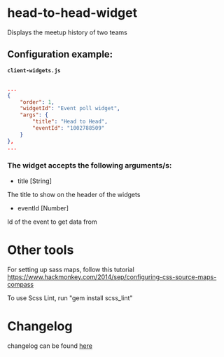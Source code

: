 # head-to-head-widget

Displays the meetup history of two teams

## Configuration example:

__`client-widgets.js`__

```json

...
{
    "order": 1,
    "widgetId": "Event poll widget",
    "args": {
        "title": "Head to Head",
        "eventId": "1002788509"        
    }
},
...

```

### The widget accepts the following arguments/s:

- title [String]

 The title to show on the header of the widgets

- eventId [Number]

 Id of the event to get data from

# Other tools

For setting up sass maps, follow this tutorial https://www.hackmonkey.com/2014/sep/configuring-css-source-maps-compass

To use Scss Lint, run "gem install scss_lint"

# Changelog

changelog can be found [here](CHANGELOG.md)
